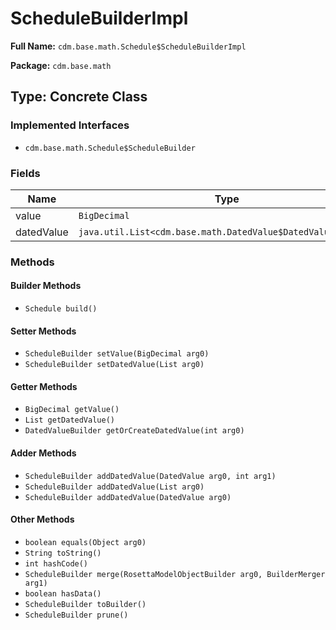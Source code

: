 # ScheduleBuilderImpl

**Full Name:** `cdm.base.math.Schedule$ScheduleBuilderImpl`

**Package:** `cdm.base.math`

## Type: Concrete Class

### Implemented Interfaces

- `cdm.base.math.Schedule$ScheduleBuilder`

### Fields

| Name | Type | Description |
|------|------|-------------|
| value | `BigDecimal` |  |
| datedValue | `java.util.List<cdm.base.math.DatedValue$DatedValueBuilder>` |  |

### Methods

#### Builder Methods

- `Schedule build()`

#### Setter Methods

- `ScheduleBuilder setValue(BigDecimal arg0)`
- `ScheduleBuilder setDatedValue(List arg0)`

#### Getter Methods

- `BigDecimal getValue()`
- `List getDatedValue()`
- `DatedValueBuilder getOrCreateDatedValue(int arg0)`

#### Adder Methods

- `ScheduleBuilder addDatedValue(DatedValue arg0, int arg1)`
- `ScheduleBuilder addDatedValue(List arg0)`
- `ScheduleBuilder addDatedValue(DatedValue arg0)`

#### Other Methods

- `boolean equals(Object arg0)`
- `String toString()`
- `int hashCode()`
- `ScheduleBuilder merge(RosettaModelObjectBuilder arg0, BuilderMerger arg1)`
- `boolean hasData()`
- `ScheduleBuilder toBuilder()`
- `ScheduleBuilder prune()`

